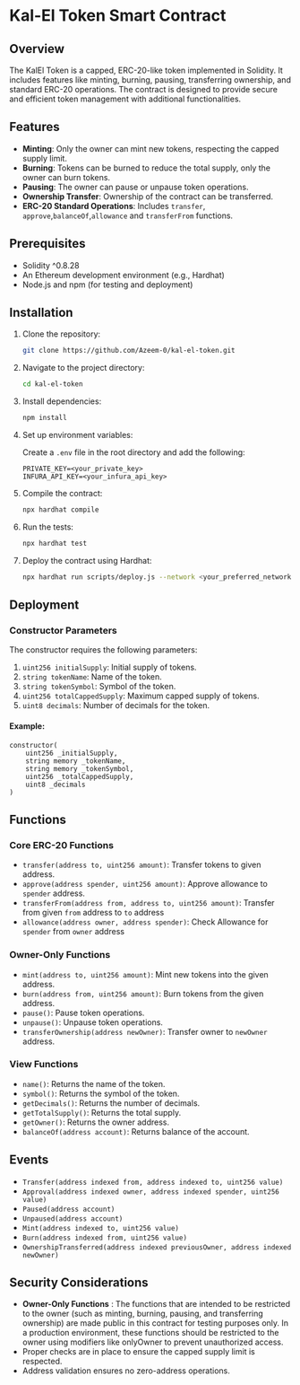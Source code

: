 # Kal-El Token Smart Contract

## Overview
The KalEl Token is a capped, ERC-20-like token implemented in Solidity. It includes features like minting, burning, pausing, transferring ownership, and standard ERC-20 operations. The contract is designed to provide secure and efficient token management with additional functionalities.

## Features
- **Minting**: Only the owner can mint new tokens, respecting the capped supply limit.
- **Burning**: Tokens can be burned to reduce the total supply, only the owner can burn tokens.
- **Pausing**: The owner can pause or unpause token operations.
- **Ownership Transfer**: Ownership of the contract can be transferred.
- **ERC-20 Standard Operations**: Includes `transfer`, `approve`,`balanceOf`,`allowance` and `transferFrom` functions.

## Prerequisites
- Solidity ^0.8.28
- An Ethereum development environment (e.g., Hardhat)
- Node.js and npm (for testing and deployment)



## Installation

1. Clone the repository:

   ```bash
   git clone https://github.com/Azeem-0/kal-el-token.git
   ```

2. Navigate to the project directory:

   ```bash
   cd kal-el-token
   ```

3. Install dependencies:

   ```bash
   npm install
   ```

4. Set up environment variables:

   Create a `.env` file in the root directory and add the following:

   ```env
   PRIVATE_KEY=<your_private_key>
   INFURA_API_KEY=<your_infura_api_key>
   ```

5. Compile the contract: 

   ```bash
   npx hardhat compile
   ```

6. Run the tests:

   ```bash
   npx hardhat test   
   ```
6. Deploy the contract using Hardhat:

   ```bash
   npx hardhat run scripts/deploy.js --network <your_preferred_network>  
   ```




## Deployment
### Constructor Parameters
The constructor requires the following parameters:
1. `uint256 initialSupply`: Initial supply of tokens.
2. `string tokenName`: Name of the token.
3. `string tokenSymbol`: Symbol of the token.
4. `uint256 totalCappedSupply`: Maximum capped supply of tokens.
5. `uint8 decimals`: Number of decimals for the token.

#### Example:
```solidity
constructor(
    uint256 _initialSupply,
    string memory _tokenName,
    string memory _tokenSymbol,
    uint256 _totalCappedSupply,
    uint8 _decimals
)
```




## Functions
### Core ERC-20 Functions
- `transfer(address to, uint256 amount)`: Transfer tokens to given address.
- `approve(address spender, uint256 amount)`: Approve allowance to `spender` address.
- `transferFrom(address from, address to, uint256 amount)`: Transfer from given `from` address to `to` address
- `allowance(address owner, address spender)`: Check Allowance for `spender` from `owner` address

### Owner-Only Functions
- `mint(address to, uint256 amount)`: Mint new tokens into the given address.
- `burn(address from, uint256 amount)`: Burn tokens from the given address.
- `pause()`: Pause token operations.
- `unpause()`: Unpause token operations.
- `transferOwnership(address newOwner)`: Transfer owner to `newOwner` address.

### View Functions
- `name()`: Returns the name of the token.
- `symbol()`: Returns the symbol of the token.
- `getDecimals()`: Returns the number of decimals.
- `getTotalSupply()`: Returns the total supply.
- `getOwner()`: Returns the owner address.
- `balanceOf(address account)`: Returns balance of the account.

## Events
- `Transfer(address indexed from, address indexed to, uint256 value)`
- `Approval(address indexed owner, address indexed spender, uint256 value)`
- `Paused(address account)`
- `Unpaused(address account)`
- `Mint(address indexed to, uint256 value)`
- `Burn(address indexed from, uint256 value)`
- `OwnershipTransferred(address indexed previousOwner, address indexed newOwner)`


## Security Considerations
- **Owner-Only Functions** : The functions that are intended to be restricted to the owner (such as minting, burning, pausing, and transferring ownership) are made public in this contract for testing purposes only. In a production environment, these functions should be restricted to the owner using modifiers like onlyOwner to prevent unauthorized access.
- Proper checks are in place to ensure the capped supply limit is respected.
- Address validation ensures no zero-address operations.
